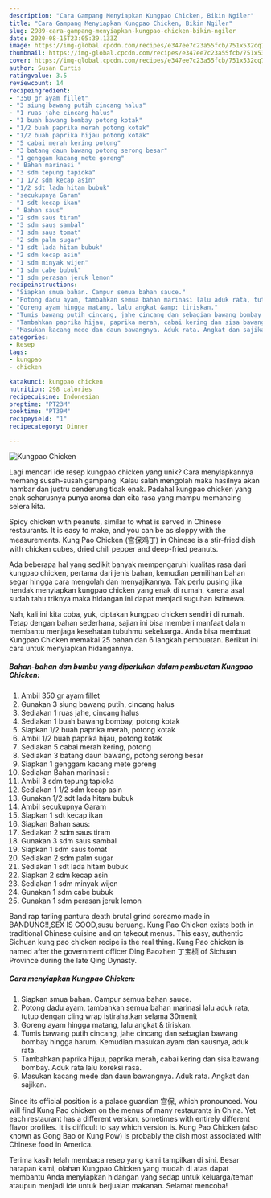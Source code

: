 ```yaml
---
description: "Cara Gampang Menyiapkan Kungpao Chicken, Bikin Ngiler"
title: "Cara Gampang Menyiapkan Kungpao Chicken, Bikin Ngiler"
slug: 2989-cara-gampang-menyiapkan-kungpao-chicken-bikin-ngiler
date: 2020-08-15T23:05:39.133Z
image: https://img-global.cpcdn.com/recipes/e347ee7c23a55fcb/751x532cq70/kungpao-chicken-foto-resep-utama.jpg
thumbnail: https://img-global.cpcdn.com/recipes/e347ee7c23a55fcb/751x532cq70/kungpao-chicken-foto-resep-utama.jpg
cover: https://img-global.cpcdn.com/recipes/e347ee7c23a55fcb/751x532cq70/kungpao-chicken-foto-resep-utama.jpg
author: Susan Curtis
ratingvalue: 3.5
reviewcount: 14
recipeingredient:
- "350 gr ayam fillet"
- "3 siung bawang putih cincang halus"
- "1 ruas jahe cincang halus"
- "1 buah bawang bombay potong kotak"
- "1/2 buah paprika merah potong kotak"
- "1/2 buah paprika hijau potong kotak"
- "5 cabai merah kering potong"
- "3 batang daun bawang potong serong besar"
- "1 genggam kacang mete goreng"
- " Bahan marinasi "
- "3 sdm tepung tapioka"
- "1 1/2 sdm kecap asin"
- "1/2 sdt lada hitam bubuk"
- "secukupnya Garam"
- "1 sdt kecap ikan"
- " Bahan saus"
- "2 sdm saus tiram"
- "3 sdm saus sambal"
- "1 sdm saus tomat"
- "2 sdm palm sugar"
- "1 sdt lada hitam bubuk"
- "2 sdm kecap asin"
- "1 sdm minyak wijen"
- "1 sdm cabe bubuk"
- "1 sdm perasan jeruk lemon"
recipeinstructions:
- "Siapkan smua bahan. Campur semua bahan sauce."
- "Potong dadu ayam, tambahkan semua bahan marinasi lalu aduk rata, tutup dengan cling wrap istirahatkan selama 30menit"
- "Goreng ayam hingga matang, lalu angkat &amp; tiriskan."
- "Tumis bawang putih cincang, jahe cincang dan sebagian bawang bombay hingga harum. Kemudian masukan ayam dan sausnya, aduk rata."
- "Tambahkan paprika hijau, paprika merah, cabai kering dan sisa bawang bombay. Aduk rata lalu koreksi rasa."
- "Masukan kacang mede dan daun bawangnya. Aduk rata. Angkat dan sajikan."
categories:
- Resep
tags:
- kungpao
- chicken

katakunci: kungpao chicken 
nutrition: 298 calories
recipecuisine: Indonesian
preptime: "PT23M"
cooktime: "PT39M"
recipeyield: "1"
recipecategory: Dinner

---
```



![Kungpao Chicken](https://img-global.cpcdn.com/recipes/e347ee7c23a55fcb/751x532cq70/kungpao-chicken-foto-resep-utama.jpg)

Lagi mencari ide resep kungpao chicken yang unik? Cara menyiapkannya memang susah-susah gampang. Kalau salah mengolah maka hasilnya akan hambar dan justru cenderung tidak enak. Padahal kungpao chicken yang enak seharusnya punya aroma dan cita rasa yang mampu memancing selera kita.

Spicy chicken with peanuts, similar to what is served in Chinese restaurants. It is easy to make, and you can be as sloppy with the measurements. Kung Pao Chicken (宫保鸡丁) in Chinese is a stir-fried dish with chicken cubes, dried chili pepper and deep-fried peanuts.

Ada beberapa hal yang sedikit banyak mempengaruhi kualitas rasa dari kungpao chicken, pertama dari jenis bahan, kemudian pemilihan bahan segar hingga cara mengolah dan menyajikannya. Tak perlu pusing jika hendak menyiapkan kungpao chicken yang enak di rumah, karena asal sudah tahu triknya maka hidangan ini dapat menjadi suguhan istimewa.


Nah, kali ini kita coba, yuk, ciptakan kungpao chicken sendiri di rumah. Tetap dengan bahan sederhana, sajian ini bisa memberi manfaat dalam membantu menjaga kesehatan tubuhmu sekeluarga. Anda bisa membuat Kungpao Chicken memakai 25 bahan dan 6 langkah pembuatan. Berikut ini cara untuk menyiapkan hidangannya.

<!--inarticleads1-->

##### Bahan-bahan dan bumbu yang diperlukan dalam pembuatan Kungpao Chicken:

1. Ambil 350 gr ayam fillet
1. Gunakan 3 siung bawang putih, cincang halus
1. Sediakan 1 ruas jahe, cincang halus
1. Sediakan 1 buah bawang bombay, potong kotak
1. Siapkan 1/2 buah paprika merah, potong kotak
1. Ambil 1/2 buah paprika hijau, potong kotak
1. Sediakan 5 cabai merah kering, potong
1. Sediakan 3 batang daun bawang, potong serong besar
1. Siapkan 1 genggam kacang mete goreng
1. Sediakan  Bahan marinasi :
1. Ambil 3 sdm tepung tapioka
1. Sediakan 1 1/2 sdm kecap asin
1. Gunakan 1/2 sdt lada hitam bubuk
1. Ambil secukupnya Garam
1. Siapkan 1 sdt kecap ikan
1. Siapkan  Bahan saus:
1. Sediakan 2 sdm saus tiram
1. Gunakan 3 sdm saus sambal
1. Siapkan 1 sdm saus tomat
1. Sediakan 2 sdm palm sugar
1. Sediakan 1 sdt lada hitam bubuk
1. Siapkan 2 sdm kecap asin
1. Sediakan 1 sdm minyak wijen
1. Gunakan 1 sdm cabe bubuk
1. Gunakan 1 sdm perasan jeruk lemon


Band rap tarling pantura death brutal grind screamo made in BANDUNG!!,SEX IS GOOD,susu beruang. Kung Pao Chicken exists both in traditional Chinese cuisine and on takeout menus. This easy, authentic Sichuan kung pao chicken recipe is the real thing. Kung Pao chicken is named after the government officer Ding Baozhen 丁宝桢 of Sichuan Province during the late Qing Dynasty. 

<!--inarticleads2-->

##### Cara menyiapkan Kungpao Chicken:

1. Siapkan smua bahan. Campur semua bahan sauce.
1. Potong dadu ayam, tambahkan semua bahan marinasi lalu aduk rata, tutup dengan cling wrap istirahatkan selama 30menit
1. Goreng ayam hingga matang, lalu angkat &amp; tiriskan.
1. Tumis bawang putih cincang, jahe cincang dan sebagian bawang bombay hingga harum. Kemudian masukan ayam dan sausnya, aduk rata.
1. Tambahkan paprika hijau, paprika merah, cabai kering dan sisa bawang bombay. Aduk rata lalu koreksi rasa.
1. Masukan kacang mede dan daun bawangnya. Aduk rata. Angkat dan sajikan.


Since its official position is a palace guardian 宫保, which pronounced. You will find Kung Pao chicken on the menus of many restaurants in China. Yet each restaurant has a different version, sometimes with entirely different flavor profiles. It is difficult to say which version is. Kung Pao Chicken (also known as Gong Bao or Kung Pow) is probably the dish most associated with Chinese food in America. 

Terima kasih telah membaca resep yang kami tampilkan di sini. Besar harapan kami, olahan Kungpao Chicken yang mudah di atas dapat membantu Anda menyiapkan hidangan yang sedap untuk keluarga/teman ataupun menjadi ide untuk berjualan makanan. Selamat mencoba!
